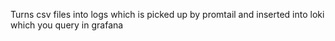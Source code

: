 Turns csv files into logs which is picked up by promtail and inserted into loki which you query in grafana
